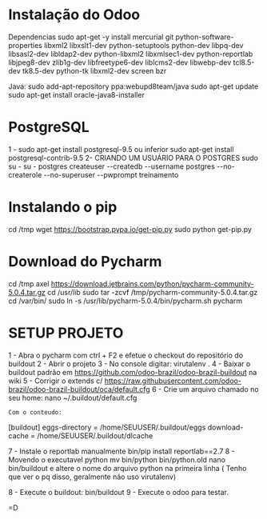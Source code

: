 Instalação do Odoo
=======================
Dependencias
sudo apt-get -y install mercurial git python-software-properties libxml2 libxslt1-dev python-setuptools python-dev libpq-dev libsasl2-dev libldap2-dev python-libxml2 libxmlsec1-dev python-reportlab libjpeg8-dev zlib1g-dev libfreetype6-dev liblcms2-dev libwebp-dev tcl8.5-dev tk8.5-dev python-tk libxml2-dev screen bzr

Java:
sudo add-apt-repository ppa:webupd8team/java
sudo apt-get update
sudo apt-get install oracle-java8-installer

PostgreSQL
========================
1 - 
sudo apt-get install postgresql-9.5 ou inferior
sudo apt-get install postgresql-contrib-9.5
2- CRIANDO UM USUÁRIO PARA O POSTGRES
sudo su -
su - postgres
createuser --createdb --username postgres --no-createrole --no-superuser --pwprompt treinamento

Instalando o pip
==========================================
cd /tmp
wget https://bootstrap.pypa.io/get-pip.py
sudo python get-pip.py

Download do Pycharm
==================================
cd /tmp
axel https://download.jetbrains.com/python/pycharm-community-5.0.4.tar.gz
cd /usr/lib
sudo tar -zcvf /tmp/pycharm-community-5.0.4.tar.gz
cd /var/bin/
sudo ln -s /usr/lib/pycharm-5.0.4/bin/pycharm.sh pycharm


SETUP PROJETO
================================
1 - Abra o pycharm com ctrl + F2 e efetue o checkout do repositório do buildout
2 - Abrir o projeto
3 - No console digitar: virutalenv .
4 - Baixar o buildout padrão em https://github.com/odoo-brazil/odoo-brazil-buildout na wiki
5 - Corrigir o extends c/ https://raw.githubusercontent.com/odoo-brazil/odoo-brazil-buildout/oca/default.cfg
6 - Crie um arquivo chamado no seu home:
	nano ~/.buildout/default.cfg

	Com o conteudo:

[buildout]
eggs-directory = /home/SEUUSER/.buildout/eggs
download-cache = /home/SEUUSER/.buildout/dlcache

7 - Instale o reportlab manualmente
	bin/pip install reportlab==2.7
8 - Movendo o executavel python
mv bin/python bin/python.old
nano bin/buildout e altere o nome do arquivo python na primeira linha 
( Tenho que ver o pq disso, geralmente não uso virutalenv)

8 - Execute o buildout:
	bin/buildout
9 - Execute o odoo para testar.

=D 

